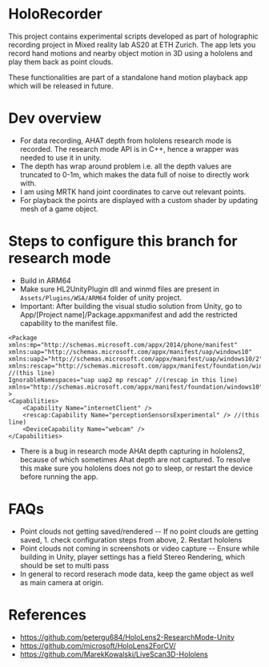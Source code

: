 # HoloRecorder
This project contains experimental scripts developed as part of holographic recording project in Mixed reality lab AS20 at ETH Zurich. The app lets you record hand motions and nearby object motion in 3D using a hololens and play them back as point clouds.

These functionalities are part of a standalone hand motion playback app which will be released in future.

# Dev overview
- For data recording, AHAT depth from hololens research mode is recorded. The research mode API is in C++, hence a wrapper was needed to use it in unity.
- The depth has wrap around problem i.e. all the depth values are truncated to 0-1m, which makes the data full of noise to directly work with.
- I am using MRTK hand joint coordinates to carve out relevant points.
- For playback the points are displayed with a custom shader by updating mesh of a game object.

# Steps to configure this branch for research mode
- Build in ARM64
- Make sure HL2UnityPlugin dll and winmd files are present in `Assets/Plugins/WSA/ARM64` folder of unity project.
- Important: After building the visual studio solution from Unity, go to App/[Project name]/Package.appxmanifest and add the restricted capability to the manifest file.
```
<Package 
xmlns:mp="http://schemas.microsoft.com/appx/2014/phone/manifest" 
xmlns:uap="http://schemas.microsoft.com/appx/manifest/uap/windows10" 
xmlns:uap2="http://schemas.microsoft.com/appx/manifest/uap/windows10/2" 
xmlns:rescap="http://schemas.microsoft.com/appx/manifest/foundation/windows10/restrictedcapabilities" //(this line)
IgnorableNamespaces="uap uap2 mp rescap" //(rescap in this line)
xmlns="http://schemas.microsoft.com/appx/manifest/foundation/windows10"
>
<Capabilities>
    <Capability Name="internetClient" />
    <rescap:Capability Name="perceptionSensorsExperimental" /> //(this line)
    <DeviceCapability Name="webcam" />
</Capabilities>
```
- There is a bug in research mode AHAt depth capturing in hololens2, because of which sometimes Ahat depth are not captured. To resolve this make sure you hololens does not go to sleep, or restart the device before running the app.

# FAQs
- Point clouds not getting saved/rendered
-- If no point clouds are getting saved, 1. check configuration steps from above, 2. Restart hololens
- Point clouds not coming in screenshots or video capture
-- Ensure while building in Unity, player settings has a field Stereo Rendering, which should be set to multi pass
- In general to record reserach mode data, keep the game object as well as main camera at origin.

# References
- https://github.com/petergu684/HoloLens2-ResearchMode-Unity
- https://github.com/microsoft/HoloLens2ForCV/
- https://github.com/MarekKowalski/LiveScan3D-Hololens
